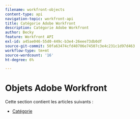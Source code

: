 ```yaml
---
filename: workfront-objects
content-type: api
navigation-topic: workfront-api
title: Catégorie Adobe Workfront
description: Catégorie Adobe Workfront
author: Becky
feature: Workfront API
exl-id: a45ae046-55d0-449c-b3e4-26eee73db0df
source-git-commit: 50fa63474cfd40706e74507c3e4c231c1d97d463
workflow-type: tm+mt
source-wordcount: '16'
ht-degree: 6%

---
```



# Objets Adobe Workfront

Cette section contient les articles suivants :

* [Catégorie](../../wf-api/wf-objects/category.md)
